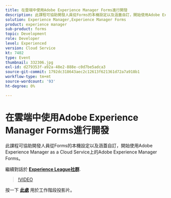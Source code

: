 ```yaml
---
title: 在雲端中使用Adobe Experience Manager Forms進行開發
description: 此課程可協助開發人員從Forms的本機設定以及涵蓋自訂，開始使用Adobe Experience Manager as a Cloud Service上的Adobe Experience Manager Forms。
solution: Experience Manager,Experience Manager Forms
product: experience manager
sub-product: forms
topic: Development
role: Developer
level: Experienced
version: Cloud Service
kt: 7402
type: Event
thumbnail: 332306.jpg
exl-id: d279353f-a92a-48e2-888e-c0d7be5adca3
source-git-commit: 1792dc318643aec2c12613f621361d72a7a918b1
workflow-type: tm+mt
source-wordcount: '93'
ht-degree: 0%

---
```


# 在雲端中使用Adobe Experience Manager Forms進行開發

此課程可協助開發人員從Forms的本機設定以及涵蓋自訂，開始使用Adobe Experience Manager as a Cloud Service上的Adobe Experience Manager Forms。

繼續對話於 **[Experience League社群](https://adobe.ly/36Yd3v6)**.

>[!VIDEO](https://video.tv.adobe.com/v/332306/?quality=12&learn=on&hidetitle=true)

按一下 **[此處](/help/adobe-developers-live/assets/developing-aem-forms-cloud.pdf)** 用於工作階段投影片。
